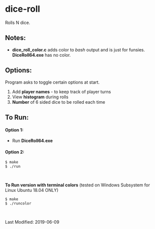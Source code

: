 # dice-roll
Rolls N dice. 

## Notes: <br>
* **dice_roll_color.c** adds color to _bash_ output and is just for funsies. **DiceRoll64.exe** has no color.

## Options: <br>
Program asks to toggle certain options at start.

1. Add **player names** - to keep track of player turns
2. View **histogram** during rolls
3. **Number** of 6 sided dice to be rolled each time

## To Run: <br>
#### Option 1: <br>
* Run **DiceRoll64.exe**
 
#### Option 2: <br>
```
$ make
$ ./run
```
<br>

<b>To Run version with terminal colors</b> (tested on Windows Subsystem for Linux Ubuntu 18.04 ONLY)<br>
```
$ make
$ ./runcolor
```
<br>

Last Modified: 2019-06-09
